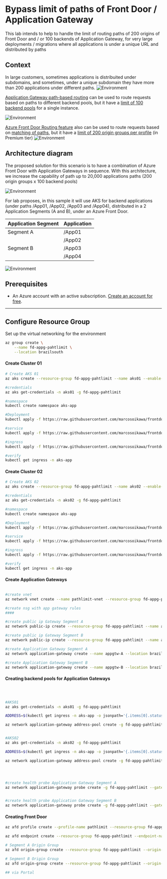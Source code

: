 # Bypass limit of paths of Front Door / Application Gateway
This lab intends to help to handle the limit of routing paths of 200 origins of Front Door and / or 100 backends of Application Gateway, for very large deployments / migrations where all applications is under a unique URL and distributed by paths

## Context
In large customers, sometimes applications is distribuited under subdomains, and sometimes, under a unique subdomain they have more than 200 applications under different paths.
![Environment](./media/1.1.png)

[Application Gateway path-based routing](https://learn.microsoft.com/en-us/azure/application-gateway/create-url-route-portal) can be used to route requests based on paths to different backend pools, but it have a [limit of 100 backend pools](https://learn.microsoft.com/en-us/azure/azure-resource-manager/management/azure-subscription-service-limits#azure-application-gateway-limits) for a single instance.

![Environment](./media/1.2.png)

[Azure Front Door Routing feature](https://learn.microsoft.com/en-us/azure/frontdoor/front-door-routing-architecture?pivots=front-door-standard-premium) also can be used to route requests based on [matching of paths](https://learn.microsoft.com/en-us/azure/frontdoor/front-door-route-matching?pivots=front-door-standard-premium), but it have a [limit of 200 origin groups per profile](https://learn.microsoft.com/en-us/azure/azure-resource-manager/management/azure-subscription-service-limits#azure-front-door-standard-and-premium-service-limits) (in Premium tier)
![Environment](./media/1.3.png)

## Architecture diagram

The proposed solution for this scenario is to have a combination of Azure Front Door with Application Gateways in sequence. With this architecture, we increase the capability of path up to 20,000 applications paths (200 origin groups x 100 backend pools)

![Environment](./media/1.4.png)

For lab proposes, in this sample it will use AKS for backend applications (under paths /App01, /App02, /App03 and /App04), distributed in a 2 Application Segments (A and B), under an Azure Front Door.

|Application Segment | Application|
|------- | -----------|
|Segment A | /App01|
|| /App02|
|Segment B | /App03|
|| /App04|

![Environment](./media/1.5.png)
## Prerequisites
- An Azure account with an active subscription. [Create an account for free](https://azure.microsoft.com/free/?WT.mc_id=A261C142F).

---

## Configure Resource Group

Set up the virtual networking for the environment

```bash
az group create \
    --name fd-appg-pahtlimit \
    --location brazilsouth
```

#### Create Cluster 01

```bash
# Create AKS 01
az aks create --resource-group fd-appg-pahtlimit --name aks01 --enable-app-routing --enable-managed-identity --node-count 1 --generate-ssh-keys

#credentials
az aks get-credentials -n aks01 -g fd-appg-pahtlimit

#namespace
kubectl create namespace aks-app

#Deployment
kubectl apply -f https://raw.githubusercontent.com/marcosoikawa/frontdoor-app-gateway-path-limit/refs/heads/main/deployments/aks01.yaml -n aks-app

#service
kubectl apply -f https://raw.githubusercontent.com/marcosoikawa/frontdoor-app-gateway-path-limit/refs/heads/main/deployments/service.yaml -n aks-app

#ingress
kubectl apply -f https://raw.githubusercontent.com/marcosoikawa/frontdoor-app-gateway-path-limit/refs/heads/main/deployments/ingress01.yaml -n aks-app

#verify
kubectl get ingress -n aks-app

```
#### Create Cluster 02

```bash
# Create AKS 02
az aks create --resource-group fd-appg-pahtlimit --name aks02 --enable-app-routing --enable-managed-identity --node-count 1 --generate-ssh-keys

#credentials
az aks get-credentials -n aks02 -g fd-appg-pahtlimit

#namespace
kubectl create namespace aks-app

#Deployment
kubectl apply -f https://raw.githubusercontent.com/marcosoikawa/frontdoor-app-gateway-path-limit/refs/heads/main/deployments/aks02.yaml -n aks-app

#service
kubectl apply -f https://raw.githubusercontent.com/marcosoikawa/frontdoor-app-gateway-path-limit/refs/heads/main/deployments/service.yaml -n aks-app

#ingress
kubectl apply -f https://raw.githubusercontent.com/marcosoikawa/frontdoor-app-gateway-path-limit/refs/heads/main/deployments/ingress02.yaml -n aks-app

#verify
kubectl get ingress -n aks-app

```

#### Create Application Gateways

```bash

#create vnet
az network vnet create --name pathlimit-vnet --resource-group fd-appg-pahtlimit --location brazilsouth --address-prefix 10.22.0.0/16 --subnet-name appgtwsubnet --subnet-prefix 10.22.0.0/24

#create nsg with app gateway rules
####

#create public ip Gateway Segment A
az network public-ip create --resource-group fd-appg-pahtlimit --name appgtw-a-pip --allocation-method Static --sku Standard

#create public ip Gateway Segment B
az network public-ip create --resource-group fd-appg-pahtlimit --name appgtw-b-pip --allocation-method Static --sku Standard

#create Application Gateway Segment A
az network application-gateway create --name appgtw-A --location brazilsouth --resource-group fd-appg-pahtlimit --capacity 2 --sku Standard_v2 --public-ip-address appgtw-a-pip --vnet-name pathlimit-vnet --subnet appgtwsubnet --priority 100

#create Application Gateway Segment B
az network application-gateway create --name appgtw-B --location brazilsouth --resource-group fd-appg-pahtlimit --capacity 2 --sku Standard_v2 --public-ip-address appgtw-b-pip --vnet-name pathlimit-vnet --subnet appgtwsubnet --priority 100


```

#### Creating backend pools for Application Gateways
```bash



#AKS01
az aks get-credentials -n aks01 -g fd-appg-pahtlimit

ADDRESS=$(kubectl get ingress -n aks-app -o jsonpath='{.items[0].status.loadBalancer.ingress[0].ip}')

az network application-gateway address-pool create -g fd-appg-pahtlimit --gateway-name appgtw-A -n App01 --servers $ADDRESS


#AKS02
az aks get-credentials -n aks02 -g fd-appg-pahtlimit

ADDRESS=$(kubectl get ingress -n aks-app -o jsonpath='{.items[0].status.loadBalancer.ingress[0].ip}')

az network application-gateway address-pool create -g fd-appg-pahtlimit --gateway-name appgtw-A -n App02 --servers $ADDRESS




#create health probe Application Gateway Segment A
az network application-gateway probe create -g fd-appg-pahtlimit --gateway-name appgtw-A -n urlProbe --protocol http --host aks.oikawa.dev.br --path "/"


#create health probe Application Gateway Segment B
az network application-gateway probe create -g fd-appg-pahtlimit --gateway-name appgtw-A -n urlProbe --protocol http --host aks.oikawa.dev.br --path "/"

```

#### Creating Front Door
```bash
az afd profile create --profile-name pathlimit --resource-group fd-appg-pahtlimit --sku Standard_AzureFrontDoor

az afd endpoint create --resource-group fd-appg-pahtlimit --endpoint-name pathlimit --profile-name pathlimit --enabled-state Enabled

# Segment A Origin Group
az afd origin-group create --resource-group fd-appg-pahtlimit --origin-group-name SegmentA-og --profile-name pathlimit --probe-request-type GET --probe-protocol Http --probe-interval-in-seconds 60 --probe-path / --sample-size 4 --successful-samples-required 3 --additional-latency-in-milliseconds 50

# Segment B Origin Group
az afd origin-group create --resource-group fd-appg-pahtlimit --origin-group-name SegmentB-og --profile-name pathlimit --probe-request-type GET --probe-protocol Http --probe-interval-in-seconds 60 --probe-path / --sample-size 4 --successful-samples-required 3 --additional-latency-in-milliseconds 50

## via Portal

```